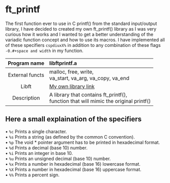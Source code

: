# ft_printf

The first function ever to use in C printf() from the standard input/output library,
I have decided to created my own ft_printf() library as I was very curious how it works
and I wanted to get a better understanding of the variadic function concept and how to use its macros.
I have implemented all of these specifiers `cspdiuxX%` in addition to any combination
of these flags `-0.#+space and width` in my function.

|Program name|libftprintf.a|
|:----------:|:------------|
|External functs|malloc, free, write,<br />va_start, va_arg, va_copy, va_end|
|Libft|[My own library link](https://github.com/SolarisCode/Libft)|
|Description|A library that contains ft_printf(),<br />function that will mimic the original printf()|

## Here a small explaination of the specifiers

• `%c` Prints a single character.<br />
• `%s` Prints a string (as defined by the common C convention).<br />
• `%p` The void * pointer argument has to be printed in hexadecimal format.<br />
• `%d` Prints a decimal (base 10) number.<br />
• `%i` Prints an integer in base 10.<br />
• `%u` Prints an unsigned decimal (base 10) number.<br />
• `%x` Prints a number in hexadecimal (base 16) lowercase format.<br />
• `%X` Prints a number in hexadecimal (base 16) uppercase format.<br />
• `%%` Prints a percent sign.<br />
